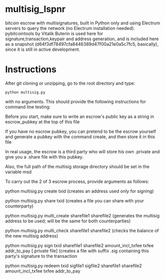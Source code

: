 multisig_lspnr
==============

bitcoin escrow with multisignatures, built in Python only and using Electrum servers
to query the network (no Electrum installation needed).
pybitcointools by Vitalik Buterin is used here for signature,transaction,keypair and 
address generation, and is included here as a snapshot 
(d64f3df78497cfa8446389d47f00a21e0a5c7fc5, basically), since it is still in active development.

Instructions
===============
After git cloning or unzipping, go to the root directory and type:

    python multisig.py
    
with no arguments. This should provide the following instructions for command line testing:

Before you start, make sure to write an escrow's public key as a string in escrow_pubkey at the top of this file

If you have no escrow pubkey, you can pretend to be the escrow yourself and generate a pubkey with the command create, and then store it in this file

In real usage, the escrow is a third party who will store his own .private and give you a .share file with this pubkey.

Also, the full path of the multisig storage directory should be set in the variable msd


To carry out the 2 of 3 escrow process, provide arguments as follows:

python multisig.py create txid (creates an address used only for signing)

python multisig.py share txid (creates a file you can share with your counterparty)

python multisig.py multi_create sharefile1 sharefile2 (generates the multisig address to be used; will be the same for both counterparties)

python multisig.py multi_check sharefile1 sharefile2 (checks the balance of the new multisig address)

python multisig.py sign txid sharefile1 sharefile2 amount_incl_txfee txfee addr_to_pay [.private file] (creates a file with suffix .sig containing this party's signature to the transaction

python multisig.py redeem txid sigfile1 sigfile2 sharefile1 sharefile2 amount_incl_txfee txfee addr_to_pay

